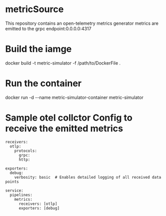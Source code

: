 # metricSource
This repository contains an open-telemetry metrics generator
metrics are emitted to the grpc endpoint:0.0.0.0:4317

# Build the iamge
docker build -t metric-simulator -f /path/to/DockerFile .

# Run the container
docker run -d --name metric-simulator-container metric-simulator

# Sample otel collctor Config to receive the emitted metrics

```
receivers:
  otlp:
    protocols:
      grpc:
      http:

exporters:
  debug:
    verbosity: basic  # Enables detailed logging of all received data points

service:
  pipelines:
    metrics:
      receivers: [otlp]
      exporters: [debug]
```